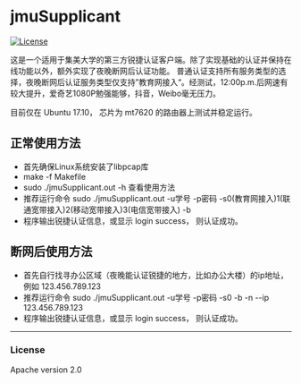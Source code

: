# jmuSupplicant

[![License](https://img.shields.io/crates/l/rustc-serialize.svg)](https://raw.githubusercontent.com/ShanQincheng/jmuSupplicant/master/LICENSE)

这是一个适用于集美大学的第三方锐捷认证客户端。除了实现基础的认证并保持在线功能以外，额外实现了夜晚断网后认证功能。
普通认证支持所有服务类型的选择，夜晚断网后认证服务类型仅支持”教育网接入“。经测试，12:00p.m.后网速有较大提升，爱奇艺1080P勉强能够，抖音，Weibo毫无压力。

目前仅在 Ubuntu 17.10， 芯片为 mt7620 的路由器上测试并稳定运行。

## 正常使用方法

* 首先确保Linux系统安装了libpcap库
* make -f Makefile
* sudo ./jmuSupplicant.out -h 查看使用方法
* 推荐运行命令  sudo ./jmuSupplicant.out -u学号 -p密码 -s0(教育网接入)1(联通宽带接入)2(移动宽带接入)3(电信宽带接入) -b
* 程序输出锐捷认证信息，或显示 login success， 则认证成功。

## 断网后使用方法

* 首先自行找寻办公区域（夜晚能认证锐捷的地方，比如办公大楼）的ip地址，例如 123.456.789.123
* 推荐运行命令 sudo ./jmuSupplicant.out -u学号 -p密码 -s0 -b -n --ip 123.456.789.123
* 程序输出锐捷认证信息，或显示 login success， 则认证成功。

---

### License

Apache version 2.0
